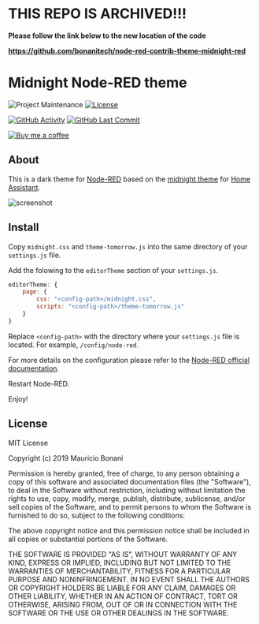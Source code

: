 # **THIS REPO IS ARCHIVED!!!**

**Please follow the link below to the new location of the code**

**https://github.com/bonanitech/node-red-contrib-theme-midnight-red**

# Midnight Node-RED theme

![Project Maintenance][maintenance-shield]
[![License][license-shield]](LICENSE.md)

[![GitHub Activity][commits-shield]][commits]
[![GitHub Last Commit][last-commit-shield]][commits]

[![Buy me a coffee][buymeacoffee-shield]][buymeacoffee]

## About

This is a dark theme for [Node-RED][node-red] based on the [midnight theme][ha-midnight-theme] for [Home Assistant][home-assistant].

![screenshot](https://raw.githubusercontent.com/bonanitech/midnight-red/master/images/screenshot.png)

## Install

Copy `midnight.css` and `theme-tomorrow.js` into the same directory of your `settings.js` file.

Add the folowing to the `editorTheme` section of your `settings.js`.

```js
editorTheme: {
    page: {
        css: "<config-path>/midnight.css",
        scripts: "<config-path>/theme-tomorrow.js"
    }
}
```

Replace `<config-path>` with the directory where your `settings.js` file is located. For example, `/config/node-red`.

For more details on the configuration please refer to the [Node-RED official documentation][node-red-doc].

Restart Node-RED.

Enjoy!

## License

MIT License

Copyright (c) 2019 Mauricio Bonani

Permission is hereby granted, free of charge, to any person obtaining a copy
of this software and associated documentation files (the "Software"), to deal
in the Software without restriction, including without limitation the rights
to use, copy, modify, merge, publish, distribute, sublicense, and/or sell
copies of the Software, and to permit persons to whom the Software is
furnished to do so, subject to the following conditions:

The above copyright notice and this permission notice shall be included in all
copies or substantial portions of the Software.

THE SOFTWARE IS PROVIDED "AS IS", WITHOUT WARRANTY OF ANY KIND, EXPRESS OR
IMPLIED, INCLUDING BUT NOT LIMITED TO THE WARRANTIES OF MERCHANTABILITY,
FITNESS FOR A PARTICULAR PURPOSE AND NONINFRINGEMENT. IN NO EVENT SHALL THE
AUTHORS OR COPYRIGHT HOLDERS BE LIABLE FOR ANY CLAIM, DAMAGES OR OTHER
LIABILITY, WHETHER IN AN ACTION OF CONTRACT, TORT OR OTHERWISE, ARISING FROM,
OUT OF OR IN CONNECTION WITH THE SOFTWARE OR THE USE OR OTHER DEALINGS IN THE
SOFTWARE.

[bonanitech]: https://github.com/bonanitech
[buymeacoffee-shield]: https://www.buymeacoffee.com/assets/img/guidelines/download-assets-sm-2.svg
[buymeacoffee]: https://www.buymeacoffee.com/mbonani
[commits-shield]: https://img.shields.io/github/commit-activity/y/bonanitech/midnight-red.svg?style=for-the-badge
[commits]: https://github.com/bonanitech/midnight-red/commits/master
[contributors]: https://github.com/bonanitech/midnight-red/graphs/contributors
[discord-shield]: https://img.shields.io/discord/330944238910963714.svg
[ha-midnight-theme]: https://community.home-assistant.io/t/midnight-theme/28598
[home-assistant]: https://home-assistant.io
[issue]: https://github.com/bonanitech/midnight-red/issues
[last-commit-shield]: https://img.shields.io/github/last-commit/bonanitech/midnight-red.svg?style=for-the-badge
[license-shield]: https://img.shields.io/github/license/bonanitech/midnight-red.svg?style=for-the-badge
[maintenance-shield]: https://img.shields.io/maintenance/no/2019.svg?style=for-the-badge
[master-branch]: https://github.com/bonanitech/midnight-red/tree/master
[node-red-doc]: https://nodered.org/docs/configuration
[node-red]: https://nodered.org/
